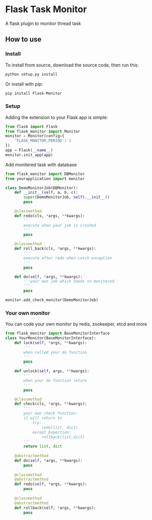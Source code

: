 # Flask Task Monitor
A flask plugin to monitor thread task

## How to use
### Install
To install from source, download the source code, then run this:
```bash
python setup.py install
```
Or install with pip:
```bash
pip install Flask-Monitor
```
### Setup
Adding the extension to your Flask app is simple:
```python
from flask import Flask
from flask_monitor import Monitor
monitor = Monitor(config={
    'FLASK_MONITOR_PERIOD': 1
})
app = Flask(__name__)
monitor.init_app(app)

```
Add monitered task with database
```python
from flask_monitor import DBMonitor
from yourapplication import monitor

class DemoMonitorJob(DBMonitor):
    def __init__(self, a, b, c):
        super(DemoMonitorJob, self).__init__()
        pass

    @classmethod
    def redo(cls, *args, **kwargs):
        '''
        execute when your job is crashed
        '''
        pass

    @classmethod
    def roll_back(cls, *args, **kwargs):
        '''
        execute after redo when catch exception 
        '''
        pass

    def do(self, *args, **kwargs):
        '''your own job which needs to monitered
        '''
        pass

monitor.add_check_monitor(DemoMonitorJob)

```
### Your own monitor 
You can code your own monitor by redis, zookeeper, etcd and more
```python
from flask_monitor import BaseMonitorInterface
class YourMonitor(BaseMonitorInterface):
    def lock(self, *args, **kwargs):
        '''
        when called your do function
        '''
        pass
        
    def unlock(self, args, **kwargs):
        '''
        when your do function return
        '''
        pass

    @classmethod
    def check(cls, *args, **kwargs):
        '''
        your own check function:
        it will return to
            try:
                redo(list, dict)
            except Expection:
                rollback(list,dict)
        '''
        return list, dict
        
    @abstractmethod
    def do(self, *args, **kwargs):
        pass
    
    @classmethod
    @abstractmethod
    def redo(self, *args, **kwargs):
        pass
      
    @classmethod   
    @abstractmethod
    def rollback(self, *args, **kwargs):
        pass
```

